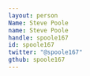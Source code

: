 ```yaml
---
layout: person
Name: Steve Poole
name: Steve Poole
handle: spoole167
id: spoole167
twitter: "@spoole167"
gthub: spoole167
---
```

